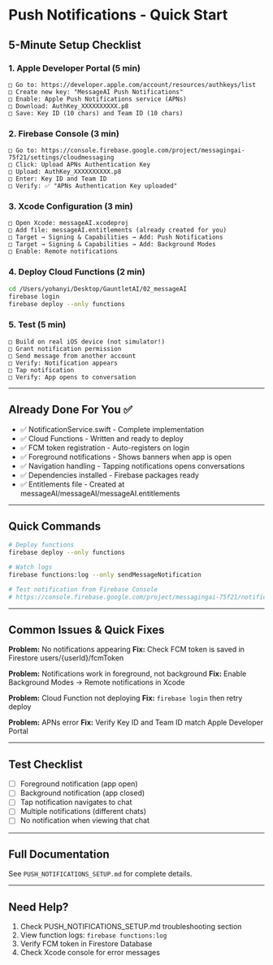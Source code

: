 # Push Notifications - Quick Start

## 5-Minute Setup Checklist

### 1. Apple Developer Portal (5 min)
```
□ Go to: https://developer.apple.com/account/resources/authkeys/list
□ Create new key: "MessageAI Push Notifications"
□ Enable: Apple Push Notifications service (APNs)
□ Download: AuthKey_XXXXXXXXXX.p8
□ Save: Key ID (10 chars) and Team ID (10 chars)
```

### 2. Firebase Console (3 min)
```
□ Go to: https://console.firebase.google.com/project/messagingai-75f21/settings/cloudmessaging
□ Click: Upload APNs Authentication Key
□ Upload: AuthKey_XXXXXXXXXX.p8
□ Enter: Key ID and Team ID
□ Verify: ✅ "APNs Authentication Key uploaded"
```

### 3. Xcode Configuration (3 min)
```
□ Open Xcode: messageAI.xcodeproj
□ Add file: messageAI.entitlements (already created for you)
□ Target → Signing & Capabilities → Add: Push Notifications
□ Target → Signing & Capabilities → Add: Background Modes
□ Enable: Remote notifications
```

### 4. Deploy Cloud Functions (2 min)
```bash
cd /Users/yohanyi/Desktop/GauntletAI/02_messageAI
firebase login
firebase deploy --only functions
```

### 5. Test (5 min)
```
□ Build on real iOS device (not simulator!)
□ Grant notification permission
□ Send message from another account
□ Verify: Notification appears
□ Tap notification
□ Verify: App opens to conversation
```

---

## Already Done For You ✅

- ✅ NotificationService.swift - Complete implementation
- ✅ Cloud Functions - Written and ready to deploy
- ✅ FCM token registration - Auto-registers on login
- ✅ Foreground notifications - Shows banners when app is open
- ✅ Navigation handling - Tapping notifications opens conversations
- ✅ Dependencies installed - Firebase packages ready
- ✅ Entitlements file - Created at messageAI/messageAI/messageAI.entitlements

---

## Quick Commands

```bash
# Deploy functions
firebase deploy --only functions

# Watch logs
firebase functions:log --only sendMessageNotification

# Test notification from Firebase Console
# https://console.firebase.google.com/project/messagingai-75f21/notification
```

---

## Common Issues & Quick Fixes

**Problem:** No notifications appearing
**Fix:** Check FCM token is saved in Firestore users/{userId}/fcmToken

**Problem:** Notifications work in foreground, not background
**Fix:** Enable Background Modes → Remote notifications in Xcode

**Problem:** Cloud Function not deploying
**Fix:** `firebase login` then retry deploy

**Problem:** APNs error
**Fix:** Verify Key ID and Team ID match Apple Developer Portal

---

## Test Checklist

- [ ] Foreground notification (app open)
- [ ] Background notification (app closed)
- [ ] Tap notification navigates to chat
- [ ] Multiple notifications (different chats)
- [ ] No notification when viewing that chat

---

## Full Documentation

See `PUSH_NOTIFICATIONS_SETUP.md` for complete details.

---

## Need Help?

1. Check PUSH_NOTIFICATIONS_SETUP.md troubleshooting section
2. View function logs: `firebase functions:log`
3. Verify FCM token in Firestore Database
4. Check Xcode console for error messages
